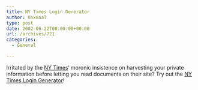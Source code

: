 ```yaml
---
title: NY Times Login Generator
author: Unxmaal
type: post
date: 2002-06-22T00:00:00+00:00
url: /archives/721
categories:
  - General

---
```

Irritated by the [NY Times][1]&#8216; moronic insistence on harvesting your private information before letting you read documents on their site? Try out the [NY Times Login Generator][2]!

 [1]: http://www.nytimes.com
 [2]: http://www.majcher.com/nytview.html